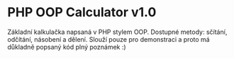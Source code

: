 # PHP OOP Calculator v1.0
Základní kalkulačka napsaná v PHP stylem OOP. Dostupné metody: sčítání, odčítání, násobení a dělení. Slouží pouze pro demonstraci a proto má důkladně popsaný kód plný poznámek :)
